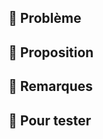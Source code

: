 ## 🌸 Problème

<!-- Décrivez ici le besoin ou l'intention couvert par cette Pull Request. -->

## 🌳 Proposition

<!-- Ajoutez à cet endroit, si nécessaire, des détails concernant la solution technique retenue et mise en oeuvre, des difficultés ou problèmes rencontrés. -->

## 🐝 Remarques

<!-- Des infos supplémentaires, trucs et astuces ? -->

## 🤧 Pour tester

<!-- Les instructions pour reproduire le problème, les profils de test, le parcours spécifique à utiliser, etc. -->
